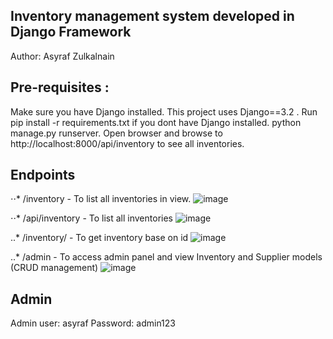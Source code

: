## Inventory management system developed in Django Framework
Author: Asyraf Zulkalnain

## Pre-requisites :

Make sure you have Django installed. This project uses Django==3.2 . Run pip install -r requirements.txt if you dont have Django installed.
python manage.py runserver. 
Open browser and browse to http://localhost:8000/api/inventory
to see all inventories.

## Endpoints
⋅⋅* /inventory - To list all inventories in view.
![image](https://user-images.githubusercontent.com/53460015/197374845-e6b44dc0-972d-40f4-ab2f-77b54bcae866.png)



⋅⋅* /api/inventory - To list all inventories
![image](https://user-images.githubusercontent.com/53460015/197374857-4afad67d-42aa-427c-8ea4-2d6fa65eb530.png)

..* /inventory/<id> - To get inventory base on id
![image](https://user-images.githubusercontent.com/53460015/197374908-b85df554-4876-4337-8eb3-39927396b07f.png)

 ..* /admin - To access admin panel and view Inventory and Supplier models (CRUD management)
  ![image](https://user-images.githubusercontent.com/53460015/197374953-910d33af-99a8-4def-962b-f64a03f00515.png)

  
  ## Admin
  Admin user: asyraf
  Password: admin123




